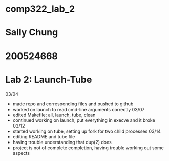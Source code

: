 # comp322_lab_2
# Sally Chung
# 200524668
# Lab 2: Launch-Tube


03/04 
- made repo and corresponding files and pushed to github
- worked on launch to read cmd-line arguments correctly
03/07
- edited Makefile: all, launch, tube, clean
- continued working on launch, put everything in execve and it broke
03/12
- started working on tube, setting up fork for two child processes
03/14
- editing README and tube file
- having trouble understanding that dup(2) does
- project is not of complete completion, having trouble working out some aspects